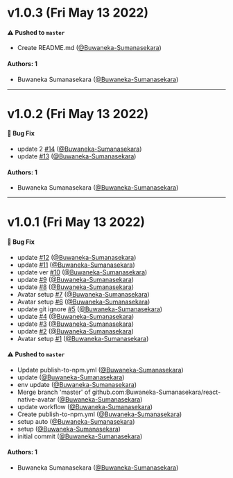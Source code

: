 # v1.0.3 (Fri May 13 2022)

#### ⚠️ Pushed to `master`

- Create README.md ([@Buwaneka-Sumanasekara](https://github.com/Buwaneka-Sumanasekara))

#### Authors: 1

- Buwaneka Sumanasekara ([@Buwaneka-Sumanasekara](https://github.com/Buwaneka-Sumanasekara))

---

# v1.0.2 (Fri May 13 2022)

#### 🐛 Bug Fix

- update 2 [#14](https://github.com/Buwaneka-Sumanasekara/react-native-avatar/pull/14) ([@Buwaneka-Sumanasekara](https://github.com/Buwaneka-Sumanasekara))
- update [#13](https://github.com/Buwaneka-Sumanasekara/react-native-avatar/pull/13) ([@Buwaneka-Sumanasekara](https://github.com/Buwaneka-Sumanasekara))

#### Authors: 1

- Buwaneka Sumanasekara ([@Buwaneka-Sumanasekara](https://github.com/Buwaneka-Sumanasekara))

---

# v1.0.1 (Fri May 13 2022)

#### 🐛 Bug Fix

- update [#12](https://github.com/Buwaneka-Sumanasekara/react-native-avatar/pull/12) ([@Buwaneka-Sumanasekara](https://github.com/Buwaneka-Sumanasekara))
- update [#11](https://github.com/Buwaneka-Sumanasekara/react-native-avatar/pull/11) ([@Buwaneka-Sumanasekara](https://github.com/Buwaneka-Sumanasekara))
- update ver [#10](https://github.com/Buwaneka-Sumanasekara/react-native-avatar/pull/10) ([@Buwaneka-Sumanasekara](https://github.com/Buwaneka-Sumanasekara))
- update [#9](https://github.com/Buwaneka-Sumanasekara/react-native-avatar/pull/9) ([@Buwaneka-Sumanasekara](https://github.com/Buwaneka-Sumanasekara))
- update [#8](https://github.com/Buwaneka-Sumanasekara/react-native-avatar/pull/8) ([@Buwaneka-Sumanasekara](https://github.com/Buwaneka-Sumanasekara))
- Avatar setup [#7](https://github.com/Buwaneka-Sumanasekara/react-native-avatar/pull/7) ([@Buwaneka-Sumanasekara](https://github.com/Buwaneka-Sumanasekara))
- Avatar setup [#6](https://github.com/Buwaneka-Sumanasekara/react-native-avatar/pull/6) ([@Buwaneka-Sumanasekara](https://github.com/Buwaneka-Sumanasekara))
- update git ignore [#5](https://github.com/Buwaneka-Sumanasekara/react-native-avatar/pull/5) ([@Buwaneka-Sumanasekara](https://github.com/Buwaneka-Sumanasekara))
- update [#4](https://github.com/Buwaneka-Sumanasekara/react-native-avatar/pull/4) ([@Buwaneka-Sumanasekara](https://github.com/Buwaneka-Sumanasekara))
- update [#3](https://github.com/Buwaneka-Sumanasekara/react-native-avatar/pull/3) ([@Buwaneka-Sumanasekara](https://github.com/Buwaneka-Sumanasekara))
- update [#2](https://github.com/Buwaneka-Sumanasekara/react-native-avatar/pull/2) ([@Buwaneka-Sumanasekara](https://github.com/Buwaneka-Sumanasekara))
- Avatar setup [#1](https://github.com/Buwaneka-Sumanasekara/react-native-avatar/pull/1) ([@Buwaneka-Sumanasekara](https://github.com/Buwaneka-Sumanasekara))

#### ⚠️ Pushed to `master`

- Update publish-to-npm.yml ([@Buwaneka-Sumanasekara](https://github.com/Buwaneka-Sumanasekara))
- update ([@Buwaneka-Sumanasekara](https://github.com/Buwaneka-Sumanasekara))
- env update ([@Buwaneka-Sumanasekara](https://github.com/Buwaneka-Sumanasekara))
- Merge branch 'master' of github.com:Buwaneka-Sumanasekara/react-native-avatar ([@Buwaneka-Sumanasekara](https://github.com/Buwaneka-Sumanasekara))
- update workflow ([@Buwaneka-Sumanasekara](https://github.com/Buwaneka-Sumanasekara))
- Create publish-to-npm.yml ([@Buwaneka-Sumanasekara](https://github.com/Buwaneka-Sumanasekara))
- setup auto ([@Buwaneka-Sumanasekara](https://github.com/Buwaneka-Sumanasekara))
- setup ([@Buwaneka-Sumanasekara](https://github.com/Buwaneka-Sumanasekara))
- initial commit ([@Buwaneka-Sumanasekara](https://github.com/Buwaneka-Sumanasekara))

#### Authors: 1

- Buwaneka Sumanasekara ([@Buwaneka-Sumanasekara](https://github.com/Buwaneka-Sumanasekara))
